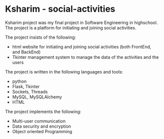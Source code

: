 # Ksharim - social-activities
Ksharim project was my final project in Software Engineering in highschool.
The project is a platform for initiating and joining social activities.

The project insists of the following:
 - html website for initiating and joining social activities (both FrontEnd, and BackEnd)
 - Tkinter management system to manage the data of the activities and the users 


The project is written in the following languages and tools:
- python
- Flask, Tkinter
- Sockets, Threads
- MySQL, MySQLAlchemy
- HTML

The project implements the following:
- Multi-user communication
- Data security and encryption
- Object oriented Programming



